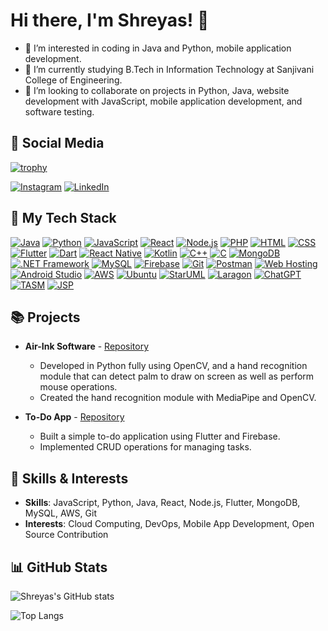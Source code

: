 # Hi there, I'm Shreyas! 👋

- 👀 I’m interested in coding in Java and Python, mobile application development.
- 🌱 I’m currently studying B.Tech in Information Technology at Sanjivani College of Engineering.
- 💞️ I’m looking to collaborate on projects in Python, Java, website development with JavaScript, mobile application development, and software testing.

## 📱 Social Media
[![trophy](https://github-profile-trophy.vercel.app/?username=ryo-ma)](https://github.com/ryo-ma/github-profile-trophy)

[![Instagram](https://img.shields.io/badge/-Instagram-E4405F?style=flat&logo=instagram&logoColor=white)](https://www.instagram.com/shreyyas03/)
[![LinkedIn](https://img.shields.io/badge/-LinkedIn-0077B5?style=flat&logo=linkedin&logoColor=white)](https://www.linkedin.com/in/shreyas-ghodake-268274203/)

## 🔧 My Tech Stack

[![Java](https://img.shields.io/badge/-Java-007396?style=flat&logo=java&logoColor=white)](https://www.java.com/)
[![Python](https://img.shields.io/badge/-Python-3776AB?style=flat&logo=python&logoColor=white)](https://www.python.org/)
[![JavaScript](https://img.shields.io/badge/-JavaScript-F7DF1E?style=flat&logo=javascript&logoColor=black)](https://www.javascript.com/)
[![React](https://img.shields.io/badge/-React-61DAFB?style=flat&logo=react&logoColor=white)](https://reactjs.org/)
[![Node.js](https://img.shields.io/badge/-Node.js-339933?style=flat&logo=node.js&logoColor=white)](https://nodejs.org/)
[![PHP](https://img.shields.io/badge/-PHP-777BB4?style=flat&logo=php&logoColor=white)](https://www.php.net/)
[![HTML](https://img.shields.io/badge/-HTML-E34F26?style=flat&logo=html5&logoColor=white)](https://developer.mozilla.org/en-US/docs/Web/HTML)
[![CSS](https://img.shields.io/badge/-CSS-1572B6?style=flat&logo=css3&logoColor=white)](https://developer.mozilla.org/en-US/docs/Web/CSS)
[![Flutter](https://img.shields.io/badge/-Flutter-02569B?style=flat&logo=flutter&logoColor=white)](https://flutter.dev/)
[![Dart](https://img.shields.io/badge/-Dart-0175C2?style=flat&logo=dart&logoColor=white)](https://dart.dev/)
[![React Native](https://img.shields.io/badge/-React%20Native-61DAFB?style=flat&logo=react&logoColor=white)](https://reactnative.dev/)
[![Kotlin](https://img.shields.io/badge/-Kotlin-0095D5?style=flat&logo=kotlin&logoColor=white)](https://kotlinlang.org/)
[![C++](https://img.shields.io/badge/-C++-00599C?style=flat&logo=c%2B%2B&logoColor=white)](https://www.cplusplus.com/)
[![C](https://img.shields.io/badge/-C-A8B9CC?style=flat&logo=c&logoColor=white)](https://www.learn-c.org/)
[![MongoDB](https://img.shields.io/badge/-MongoDB-47A248?style=flat&logo=mongodb&logoColor=white)](https://www.mongodb.com/)[![.NET Framework](https://img.shields.io/badge/-.NET_Framework-5C2D91?style=flat&logo=.net&logoColor=white)](https://dotnet.microsoft.com/)
[![MySQL](https://img.shields.io/badge/-MySQL-4479A1?style=flat&logo=mysql&logoColor=white)](https://www.mysql.com/)
[![Firebase](https://img.shields.io/badge/-Firebase-FFCA28?style=flat&logo=firebase&logoColor=black)](https://firebase.google.com/)
[![Git](https://img.shields.io/badge/-Git-F05032?style=flat&logo=git&logoColor=white)](https://git-scm.com/)
[![Postman](https://img.shields.io/badge/-Postman-FF6C37?style=flat&logo=postman&logoColor=white)](https://www.postman.com/)
[![Web Hosting](https://img.shields.io/badge/-Web%20Hosting-333333?style=flat&logo=heroku&logoColor=white)](https://www.heroku.com/)
[![Android Studio](https://img.shields.io/badge/-Android%20Studio-3DDC84?style=flat&logo=android&logoColor=white)](https://developer.android.com/studio)
[![AWS](https://img.shields.io/badge/-AWS-232F3E?style=flat&logo=amazon-aws&logoColor=white)](https://aws.amazon.com/)
[![Ubuntu](https://img.shields.io/badge/-Ubuntu-E95420?style=flat&logo=ubuntu&logoColor=white)](https://ubuntu.com/)
[![StarUML](https://img.shields.io/badge/-StarUML-326CE5?style=flat&logo=staruml&logoColor=white)](http://staruml.io/)
[![Laragon](https://img.shields.io/badge/-Laragon-orange?style=flat&logo=laragon&logoColor=white)](https://laragon.org/)
[![ChatGPT](https://img.shields.io/badge/-ChatGPT-4CA7E9?style=flat&logo=openai&logoColor=white)](https://openai.com/chatgpt)
[![TASM](https://img.shields.io/badge/-TASM-004AAD?style=flat&logo=assembly&logoColor=white)](http://www.tasm32.com/)
[![JSP](https://img.shields.io/badge/-JSP-007396?style=flat&logo=java&logoColor=white)](https://www.oracle.com/java/technologies/javaserverpages.html)



## 📚 Projects

- **Air-Ink Software** - [Repository](https://github.com/shreyas-codes25/air-ink-app)
  - Developed in Python fully using OpenCV, and a hand recognition module that can detect palm to draw on screen as well as perform mouse operations.
  - Created the hand recognition module with MediaPipe and OpenCV.

- **To-Do App** - [Repository](https://github.com/shreyas-codes25/todo_list_using_flutter)
  - Built a simple to-do application using Flutter and Firebase.
  - Implemented CRUD operations for managing tasks.


## 🚀 Skills & Interests

- **Skills**: JavaScript, Python, Java, React, Node.js, Flutter, MongoDB, MySQL, AWS, Git
- **Interests**: Cloud Computing, DevOps, Mobile App Development, Open Source Contribution

## 📊 GitHub Stats

![Shreyas's GitHub stats](https://github-readme-stats.vercel.app/api?username=shreyas-codes25&show_icons=true&theme=onedark)

![Top Langs](https://github-readme-stats.vercel.app/api/top-langs/?username=shreyas-codes25&layout=compact&theme=onedark)
